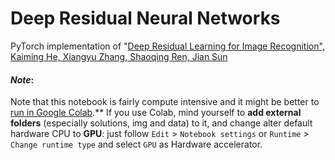 # Deep Residual Neural Networks

PyTorch implementation of "[Deep Residual Learning for Image Recognition", Kaiming He, Xiangyu Zhang, Shaoqing Ren, Jian Sun](https://openaccess.thecvf.com/content_cvpr_2016/papers/He_Deep_Residual_Learning_CVPR_2016_paper.pdf)

#### ***Note***: 
Note that this notebook is fairly compute intensive and it might be better to [run in Google Colab]().**
If you use Colab, mind yourself to **add external folders** (especially solutions, img and data) to it, and change alter default hardware CPU to **GPU**: just follow `Edit` > `Notebook settings` or `Runtime` > `Change runtime type` and select `GPU` as Hardware accelerator.
